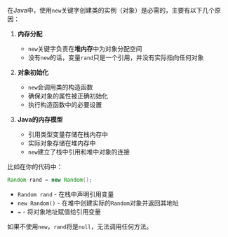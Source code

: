 在Java中，使用`new`关键字创建类的实例（对象）是必需的，主要有以下几个原因：

1. **内存分配**
   - `new`关键字负责在**堆内存**中为对象分配空间
   - 没有`new`的话，变量`rand`只是一个引用，并没有实际指向任何对象

2. **对象初始化**
   - `new`会调用类的构造函数
   - 确保对象的属性被正确初始化
   - 执行构造函数中的必要设置

3. **Java的内存模型**
   - 引用类型变量存储在栈内存中
   - 实际对象存储在堆内存中
   - `new`建立了栈中引用和堆中对象的连接

比如在你的代码中：
```java
Random rand = new Random();
```
- `Random rand` - 在栈中声明引用变量
- `new Random()` - 在堆中创建实际的`Random`对象并返回其地址
- `=` - 将对象地址赋值给引用变量

如果不使用`new`，`rand`将是`null`，无法调用任何方法。